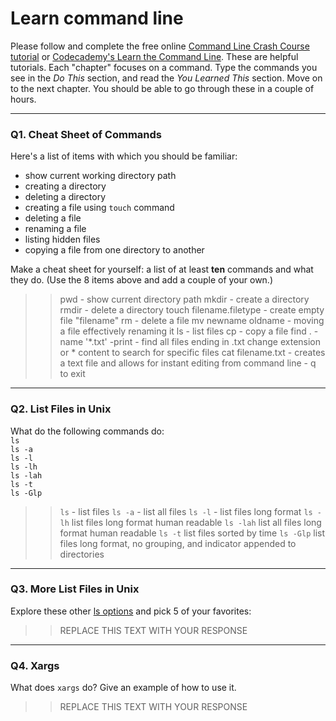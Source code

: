 # Learn command line

Please follow and complete the free online [Command Line Crash Course
tutorial](https://web.archive.org/web/20160708171659/http://cli.learncodethehardway.org/book/) or [Codecademy's Learn the Command Line](https://www.codecademy.com/learn/learn-the-command-line). These are helpful tutorials. Each "chapter" focuses on a command. Type the commands you see in the _Do This_ section, and read the _You Learned This_ section. Move on to the next chapter. You should be able to go through these in a couple of hours.

---

### Q1.  Cheat Sheet of Commands  

Here's a list of items with which you should be familiar:  
* show current working directory path
* creating a directory
* deleting a directory
* creating a file using `touch` command
* deleting a file
* renaming a file
* listing hidden files
* copying a file from one directory to another

Make a cheat sheet for yourself: a list of at least **ten** commands and what they do.  (Use the 8 items above and add a couple of your own.)  

> > pwd - show current directory path
> > mkdir - create a directory
> > rmdir - delete a directory
> > touch filename.filetype - create empty file "filename"
> > rm - delete a file
> > mv newname oldname - moving a file effectively renaming it
> > ls - list files
> > cp - copy a file
> > find . -name '*.txt' -print - find all files ending in .txt change extension or * content to search for specific files
> > cat filename.txt - creates a text file and allows for instant editing from command line - q to exit

---

### Q2.  List Files in Unix   

What do the following commands do:  
`ls`  
`ls -a`  
`ls -l`  
`ls -lh`  
`ls -lah`  
`ls -t`  
`ls -Glp`  

> > `ls` - list files
> > `ls -a` - list all files
> > `ls -l` - list files long format
> > `ls -lh` list files long format human readable
> > `ls -lah` list all files long format human readable
> > `ls -t` list files sorted by time
> > `ls -Glp` list files long format, no grouping, and indicator appended to directories 

---

### Q3.  More List Files in Unix  

Explore these other [ls options](http://www.techonthenet.com/unix/basic/ls.php) and pick 5 of your favorites:

> > REPLACE THIS TEXT WITH YOUR RESPONSE

---

### Q4.  Xargs   

What does `xargs` do? Give an example of how to use it.

> > REPLACE THIS TEXT WITH YOUR RESPONSE

 

